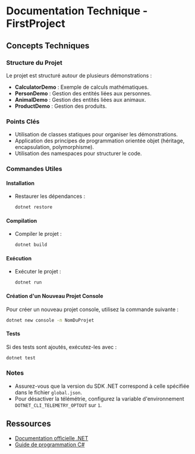 # Documentation Technique - FirstProject

## Concepts Techniques

### Structure du Projet

Le projet est structuré autour de plusieurs démonstrations :

- **CalculatorDemo** : Exemple de calculs mathématiques.
- **PersonDemo** : Gestion des entités liées aux personnes.
- **AnimalDemo** : Gestion des entités liées aux animaux.
- **ProductDemo** : Gestion des produits.

### Points Clés

- Utilisation de classes statiques pour organiser les démonstrations.
- Application des principes de programmation orientée objet (héritage, encapsulation, polymorphisme).
- Utilisation des namespaces pour structurer le code.

### Commandes Utiles

#### Installation

- Restaurer les dépendances :

  ```bash
  dotnet restore
  ```

#### Compilation

- Compiler le projet :

  ```bash
  dotnet build
  ```

#### Exécution

- Exécuter le projet :

  ```bash
  dotnet run
  ```

#### Création d'un Nouveau Projet Console

Pour créer un nouveau projet console, utilisez la commande suivante :

```bash
dotnet new console -n NomDuProjet
```

#### Tests

Si des tests sont ajoutés, exécutez-les avec :

```bash
dotnet test
```

### Notes

- Assurez-vous que la version du SDK .NET correspond à celle spécifiée dans le fichier `global.json`.
- Pour désactiver la télémétrie, configurez la variable d'environnement `DOTNET_CLI_TELEMETRY_OPTOUT` sur `1`.

## Ressources

- [Documentation officielle .NET](https://learn.microsoft.com/dotnet/)
- [Guide de programmation C#](https://learn.microsoft.com/dotnet/csharp/)
